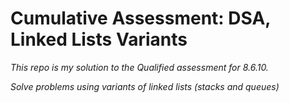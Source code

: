 # Cumulative Assessment: DSA, Linked Lists Variants

*This repo is my solution to the Qualified assessment for 8.6.10.*

*Solve problems using variants of linked lists (stacks and queues)*
